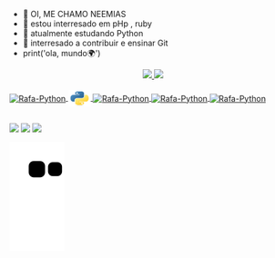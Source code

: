 - 👋 OI, ME CHAMO NEEMIAS
- 👀 estou interresado em pHp , ruby 
- 🌱 atualmente estudando Python
- 💞️ interresado a contribuir  e ensinar Git
- print('ola, mundo🌍')
<div align="center">
  <a href="https://github.com/Mjorgg">
  <img height="180em" src="https://github-readme-stats.vercel.app/api?username=Mjorgg&show_icons=true&theme=dracula&include_all_commits=true&count_private=true"/>
  <img height="180em" src="https://github-readme-stats.vercel.app/api/top-langs/?username=Mjorgg&layout=compact&langs_count=7&theme=dark"/>
          
</div>

<div style="display: inline_block"><br>
  <img align="center" alt="Rafa-Python" height="30" width="40" src="https://cdn.jsdelivr.net/gh/devicons/devicon/icons/trello/trello-plain.svg" />
  <img align="center" alt="Rafa-Python" height="30" width="40" src="https://raw.githubusercontent.com/devicons/devicon/master/icons/python/python-original.svg">
  <img align="center" alt="Rafa-Python" height="30" width="40" src="https://cdn.jsdelivr.net/gh/devicons/devicon/icons/html5/html5-original-wordmark.svg" />
  <img align="center" alt="Rafa-Python" height="30" width="40" src="https://cdn.jsdelivr.net/gh/devicons/devicon/icons/css3/css3-original-wordmark.svg" />
  <img align="center" alt="Rafa-Python" height="30" width="40" src="https://cdn.jsdelivr.net/gh/devicons/devicon/icons/linux/linux-original.svg" />
          
</div>


##
  
  
 
  
  <a href="https://www.instagram.com/jorginho_n3/" target="_blank"><img src="https://img.shields.io/badge/-Instagram-%23E4405F?style=for-the-badge&logo=instagram&logoColor=white" target="_blank"></a>
  <a href = "mailto:jorgeneemias123@gmail.com"><img src="https://img.shields.io/badge/-Gmail-%23333?style=for-the-badge&logo=gmail&logoColor=white" target="_blank"></a>
  <a href="https://www.linkedin.com/in/jorge-neemias-66163a22a/" target="_blank"><img src="https://img.shields.io/badge/-LinkedIn-%230077B5?style=for-the-badge&logo=linkedin&logoColor=white" target="_blank"></a> 
  
 
  ![Snake animation](https://github.com/rafaballerini/rafaballerini/blob/output/github-contribution-grid-snake.svg)
 
</div>

  ##
 
